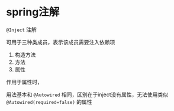 # spring注解

 `@Inject` 注解

可用于三种类成员，表示该成员需要注入依赖项

1. 构造方法
2. 方法
3. 属性

作用于属性时，

用法基本和 `@Autowired` 相同，区别在于inject没有属性，无法使用类似`@Autowired(required=false)` 的属性

